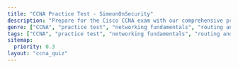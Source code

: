 ```yaml
---
title: "CCNA Practice Test - SimeonOnSecurity"
description: "Prepare for the Cisco CCNA exam with our comprehensive practice test. Test your knowledge and skills in networking fundamentals, routing and switching, network security, and troubleshooting."
genre: ["CCNA", "practice test", "networking fundamentals", "routing and switching", "network security", "troubleshooting"]
tags: ["CCNA", "practice test", "networking fundamentals", "routing and switching", "network security", "troubleshooting"]
sitemap:
  priority: 0.3
layout: "ccna_quiz"
---
```


